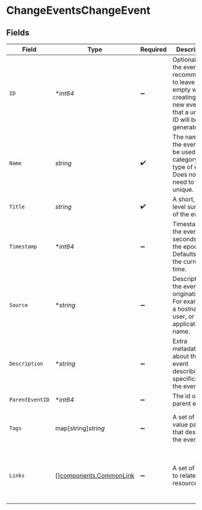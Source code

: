 # ChangeEventsChangeEvent


## Fields

| Field                                                                                                                           | Type                                                                                                                            | Required                                                                                                                        | Description                                                                                                                     | Example                                                                                                                         |
| ------------------------------------------------------------------------------------------------------------------------------- | ------------------------------------------------------------------------------------------------------------------------------- | ------------------------------------------------------------------------------------------------------------------------------- | ------------------------------------------------------------------------------------------------------------------------------- | ------------------------------------------------------------------------------------------------------------------------------- |
| `ID`                                                                                                                            | **int64*                                                                                                                        | :heavy_minus_sign:                                                                                                              | Optional ID of the event. It is recommended to leave this empty when creating a new event so that a unique ID will be generated | 1731676626                                                                                                                      |
| `Name`                                                                                                                          | *string*                                                                                                                        | :heavy_check_mark:                                                                                                              | The name of the event. Can be used as a category or type of event. Does not need to be unique.                                  | app-deploys                                                                                                                     |
| `Title`                                                                                                                         | *string*                                                                                                                        | :heavy_check_mark:                                                                                                              | A short, high-level summary of the event.                                                                                       | deployed v45                                                                                                                    |
| `Timestamp`                                                                                                                     | **int64*                                                                                                                        | :heavy_minus_sign:                                                                                                              | Timestamp of the event in seconds since the epoch. Defaults to the current time.                                                | 1731676626                                                                                                                      |
| `Source`                                                                                                                        | **string*                                                                                                                       | :heavy_minus_sign:                                                                                                              | Description of the event's origination. For example, a hostname, user, or application name.                                     | foo3.example.com                                                                                                                |
| `Description`                                                                                                                   | **string*                                                                                                                       | :heavy_minus_sign:                                                                                                              | Extra metadata about the event describing the specifics of the event.                                                           |                                                                                                                                 |
| `ParentEventID`                                                                                                                 | **int64*                                                                                                                        | :heavy_minus_sign:                                                                                                              | The id of the parent event                                                                                                      |                                                                                                                                 |
| `Tags`                                                                                                                          | map[string]*string*                                                                                                             | :heavy_minus_sign:                                                                                                              | A set of key-value pairs that describe the event                                                                                | {<br/>"app": "foo",<br/>"environment": "production"<br/>}                                                                       |
| `Links`                                                                                                                         | [][components.CommonLink](../../models/components/commonlink.md)                                                                | :heavy_minus_sign:                                                                                                              | A set of links to related resources                                                                                             | [<br/>{<br/>"href": "https://example.com",<br/>"rel": "self"<br/>}<br/>]                                                        |